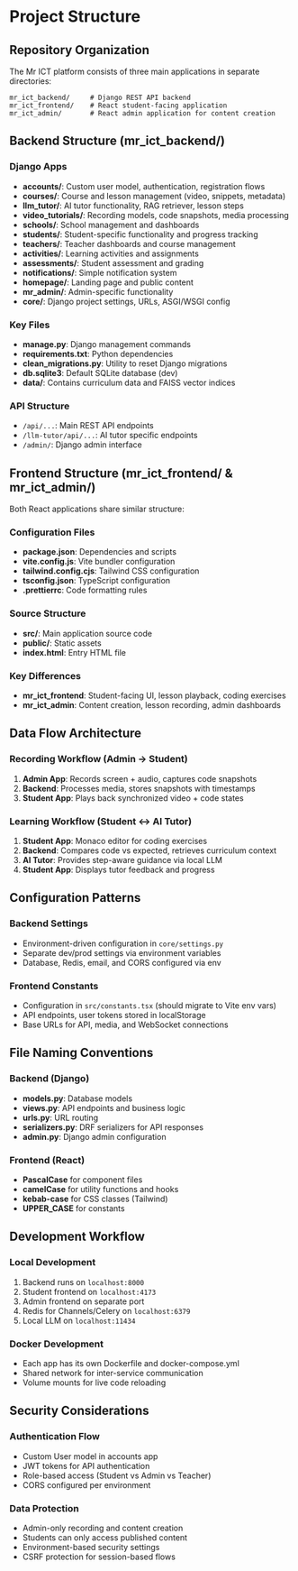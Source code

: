# Project Structure

## Repository Organization

The Mr ICT platform consists of three main applications in separate directories:

```
mr_ict_backend/     # Django REST API backend
mr_ict_frontend/    # React student-facing application  
mr_ict_admin/       # React admin application for content creation
```

## Backend Structure (mr_ict_backend/)

### Django Apps
- **accounts/**: Custom user model, authentication, registration flows
- **courses/**: Course and lesson management (video, snippets, metadata)
- **llm_tutor/**: AI tutor functionality, RAG retriever, lesson steps
- **video_tutorials/**: Recording models, code snapshots, media processing
- **schools/**: School management and dashboards
- **students/**: Student-specific functionality and progress tracking
- **teachers/**: Teacher dashboards and course management
- **activities/**: Learning activities and assignments
- **assessments/**: Student assessment and grading
- **notifications/**: Simple notification system
- **homepage/**: Landing page and public content
- **mr_admin/**: Admin-specific functionality
- **core/**: Django project settings, URLs, ASGI/WSGI config

### Key Files
- **manage.py**: Django management commands
- **requirements.txt**: Python dependencies
- **clean_migrations.py**: Utility to reset Django migrations
- **db.sqlite3**: Default SQLite database (dev)
- **data/**: Contains curriculum data and FAISS vector indices

### API Structure
- `/api/...`: Main REST API endpoints
- `/llm-tutor/api/...`: AI tutor specific endpoints
- `/admin/`: Django admin interface

## Frontend Structure (mr_ict_frontend/ & mr_ict_admin/)

Both React applications share similar structure:

### Configuration Files
- **package.json**: Dependencies and scripts
- **vite.config.js**: Vite bundler configuration
- **tailwind.config.cjs**: Tailwind CSS configuration
- **tsconfig.json**: TypeScript configuration
- **.prettierrc**: Code formatting rules

### Source Structure
- **src/**: Main application source code
- **public/**: Static assets
- **index.html**: Entry HTML file

### Key Differences
- **mr_ict_frontend**: Student-facing UI, lesson playback, coding exercises
- **mr_ict_admin**: Content creation, lesson recording, admin dashboards

## Data Flow Architecture

### Recording Workflow (Admin → Student)
1. **Admin App**: Records screen + audio, captures code snapshots
2. **Backend**: Processes media, stores snapshots with timestamps
3. **Student App**: Plays back synchronized video + code states

### Learning Workflow (Student ↔ AI Tutor)
1. **Student App**: Monaco editor for coding exercises
2. **Backend**: Compares code vs expected, retrieves curriculum context
3. **AI Tutor**: Provides step-aware guidance via local LLM
4. **Student App**: Displays tutor feedback and progress

## Configuration Patterns

### Backend Settings
- Environment-driven configuration in `core/settings.py`
- Separate dev/prod settings via environment variables
- Database, Redis, email, and CORS configured via env

### Frontend Constants
- Configuration in `src/constants.tsx` (should migrate to Vite env vars)
- API endpoints, user tokens stored in localStorage
- Base URLs for API, media, and WebSocket connections

## File Naming Conventions

### Backend (Django)
- **models.py**: Database models
- **views.py**: API endpoints and business logic
- **urls.py**: URL routing
- **serializers.py**: DRF serializers for API responses
- **admin.py**: Django admin configuration

### Frontend (React)
- **PascalCase** for component files
- **camelCase** for utility functions and hooks
- **kebab-case** for CSS classes (Tailwind)
- **UPPER_CASE** for constants

## Development Workflow

### Local Development
1. Backend runs on `localhost:8000`
2. Student frontend on `localhost:4173` 
3. Admin frontend on separate port
4. Redis for Channels/Celery on `localhost:6379`
5. Local LLM on `localhost:11434`

### Docker Development
- Each app has its own Dockerfile and docker-compose.yml
- Shared network for inter-service communication
- Volume mounts for live code reloading

## Security Considerations

### Authentication Flow
- Custom User model in accounts app
- JWT tokens for API authentication
- Role-based access (Student vs Admin vs Teacher)
- CORS configured per environment

### Data Protection
- Admin-only recording and content creation
- Students can only access published content
- Environment-based security settings
- CSRF protection for session-based flows